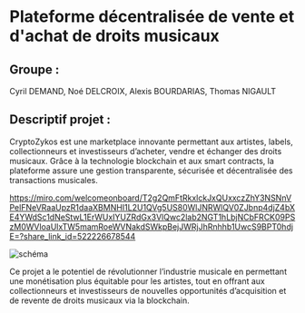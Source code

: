# Plateforme décentralisée de vente et d'achat de droits musicaux

## Groupe :
Cyril DEMAND, Noé DELCROIX, Alexis BOURDARIAS, Thomas NIGAULT

## Descriptif projet :
CryptoZykos est une marketplace innovante permettant aux artistes, labels, collectionneurs et investisseurs d’acheter, vendre et échanger des droits musicaux. 
Grâce à la technologie blockchain et aux smart contracts, la plateforme assure une gestion transparente, sécurisée et décentralisée des transactions musicales.

https://miro.com/welcomeonboard/T2g2QmFtRkxlckJxQUxxczZhY3NSNnVPelFNeVRaaUpzR1daaXBMNHI1L2U1QVg5US80WlJNRWlQV0ZJbnp4djZ4bXE4YWdSc1dNeStwL1ErWUxIYUZRdGx3VlQwc2lab2NGT1hLbjNCbFRCK09PSzM0WVloaUlxTW5mamRoeWVNakdSWkpBejJWRjJhRnhhb1UwcS9BPT0hdjE=?share_link_id=522226678544

![schéma](https://github.com/CyrilDemand/CryptoZykos/blob/main/Capture%20d'%C3%A9cran%202025-02-13%20092251.png?raw=true)

Ce projet a le potentiel de révolutionner l’industrie musicale en permettant une monétisation plus équitable pour les artistes, tout en offrant aux collectionneurs et investisseurs de nouvelles opportunités d’acquisition et de revente de droits musicaux via la blockchain.
